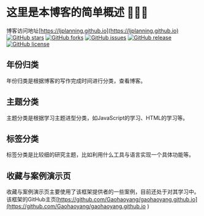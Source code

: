 # 这里是本博客的简单概述 🤘🤘🤘
博客访问地址[https://ljplanning.github.io](https://ljplanning.github.io)
[![GitHub stars](https://img.shields.io/github/stars/LJPlanning/ljplanning.github.io.svg)](https://github.com/LJPlanning/ljplanning.github.io/stargazers)
[![GitHub forks](https://img.shields.io/github/forks/LJPlanning/ljplanning.github.io.svg)](https://github.com/LJPlanning/ljplanning.github.io/network)
[![GitHub issues](https://img.shields.io/github/issues/LJPlanning/ljplanning.github.io.svg)](https://github.com/LJPlanning/ljplanning.github.io/issues)
[![GitHub release](https://img.shields.io/github/release/LJPlanning/ljplanning.github.io.svg)](https://github.com/LJPlanning/ljplanning.github.io/releases)
[![GitHub license](https://img.shields.io/badge/license-MIT-blue.svg)](https://raw.githubusercontent.com/LJPlanning/ljplanning.io/master/LICENSE)

## 年份归类
年份归类是根据博客的写作完成时间进行分类，查看博客。

## 主题分类
主题分类是根据学习主题进型分类，如JavaScript的学习、HTML的学习等。

## 标签分类
标签分类是比较细的研究主题，比如利用什么工具与语言实现一个具体功能等。

## 收藏与案例演示页
收藏与案例演示页主要使用了该框架提供者的一些案例，目前还处于对其学习中。该框架的GitHub主页[https://github.com/Gaohaoyang/gaohaoyang.github.io](https://github.com/Gaohaoyang/gaohaoyang.github.io )

